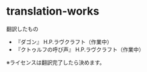 # translation-works
翻訳したもの

- 『ダゴン』 H.P.ラヴクラフト（作業中）
- 『クトゥルフの呼び声』 H.P.ラヴクラフト（作業中）

※ライセンスは翻訳完了したら決めます。